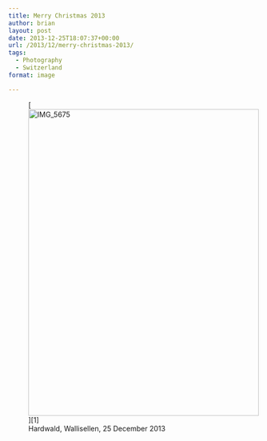 ```yaml
---
title: Merry Christmas 2013
author: brian
layout: post
date: 2013-12-25T18:07:37+00:00
url: /2013/12/merry-christmas-2013/
tags:
  - Photography
  - Switzerland
format: image

---
```

<figure id="attachment_969" style="width: 461px" class="wp-caption aligncenter">[<img class=" wp-image-969 " alt="IMG_5675" src="https://trammell.ch/wp-content/uploads/2013/12/IMG_5675.jpg" width="461" height="614" srcset="https://trammell.ch/wp-content/uploads/2013/12/IMG_5675.jpg 768w, https://trammell.ch/wp-content/uploads/2013/12/IMG_5675-360x480.jpg 360w" sizes="(max-width: 461px) 100vw, 461px" />][1]<figcaption class="wp-caption-text">Hardwald, Wallisellen, 25 December 2013</figcaption></figure>

 [1]: https://trammell.ch/wp-content/uploads/2013/12/IMG_5675.jpg